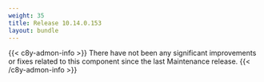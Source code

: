 ```yaml
---
weight: 35
title: Release 10.14.0.153
layout: bundle
---
```


<!--14.0.0.144 - 14.0.0.153-->

{{< c8y-admon-info >}}
There have not been any significant improvements or fixes related to this component since the last Maintenance release.
{{< /c8y-admon-info >}}
